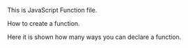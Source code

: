 This is JavaScript Function file.

How to create a function.

Here it is shown how many ways you can declare a function.
